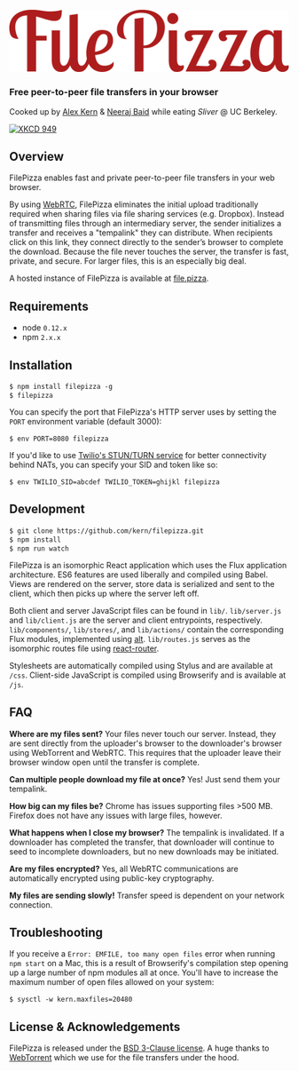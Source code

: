 ![wordmark](static/images/wordmark.png)

### Free peer-to-peer file transfers in your browser

Cooked up by [Alex Kern](http://kern.io) & [Neeraj Baid](http://neeraj.io) while eating *Sliver* @ UC Berkeley.

[![XKCD 949](http://imgs.xkcd.com/comics/file_transfer.png)](https://xkcd.com/949/)

## Overview

FilePizza enables fast and private peer-to-peer file transfers in your web browser.

By using [WebRTC](http://www.webrtc.org), FilePizza eliminates the initial upload traditionally required when sharing files via file sharing services (e.g. Dropbox). Instead of transmitting files through an intermediary server, the sender initializes a transfer and receives a "tempalink" they can distribute. When recipients click on this link, they connect directly to the sender’s browser to complete the download. Because the file never touches the server, the transfer is fast, private, and secure. For larger files, this is an especially big deal.

A hosted instance of FilePizza is available at [file.pizza](http://file.pizza).

## Requirements

* node `0.12.x`
* npm `2.x.x`

## Installation

    $ npm install filepizza -g
    $ filepizza

You can specify the port that FilePizza's HTTP server uses by setting the `PORT` environment variable (default 3000):

    $ env PORT=8080 filepizza

If you'd like to use [Twilio's STUN/TURN service](https://www.twilio.com/stun-turn) for better connectivity behind NATs, you can specify your SID and token like so:

    $ env TWILIO_SID=abcdef TWILIO_TOKEN=ghijkl filepizza

## Development

    $ git clone https://github.com/kern/filepizza.git
    $ npm install
    $ npm run watch

FilePizza is an isomorphic React application which uses the Flux application architecture. ES6 features are used liberally and compiled using Babel. Views are rendered on the server, store data is serialized and sent to the client, which then picks up where the server left off.

Both client and server JavaScript files can be found in `lib/`. `lib/server.js` and `lib/client.js` are the server and client entrypoints, respectively. `lib/components/`, `lib/stores/`, and `lib/actions/` contain the corresponding Flux modules, implemented using [alt](https://github.com/goatslacker/alt). `lib/routes.js` serves as the isomorphic routes file using [react-router](https://github.com/rackt/react-router).

Stylesheets are automatically compiled using Stylus and are available at `/css`. Client-side JavaScript is compiled using Browserify and is available at `/js`.

## FAQ

**Where are my files sent?** Your files never touch our server. Instead, they are sent directly from the uploader's browser to the downloader's browser using WebTorrent and WebRTC. This requires that the uploader leave their browser window open until the transfer is complete.

**Can multiple people download my file at once?** Yes! Just send them your tempalink.

**How big can my files be?** Chrome has issues supporting files >500 MB. Firefox does not have any issues with large files, however.

**What happens when I close my browser?** The tempalink is invalidated. If a downloader has completed the transfer, that downloader will continue to seed to incomplete downloaders, but no new downloads may be initiated.

**Are my files encrypted?** Yes, all WebRTC communications are automatically encrypted using public-key cryptography.

**My files are sending slowly!** Transfer speed is dependent on your network connection.

## Troubleshooting

If you receive a `Error: EMFILE, too many open files` error when running `npm
start` on a Mac, this is a result of Browserify's compilation step opening up a
large number of npm modules all at once. You'll have to increase the maximum
number of open files allowed on your system:

    $ sysctl -w kern.maxfiles=20480

## License & Acknowledgements

FilePizza is released under the [BSD 3-Clause license](https://github.com/kern/filepizza/blob/master/LICENSE). A huge thanks to [WebTorrent](https://github.com/feross/webtorrent) which we use for the file transfers under the hood.
